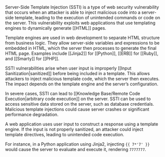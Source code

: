 Server-Side Template Injection (SSTI) is a type of web security vulnerability that occurs when an attacker is able to inject malicious code into a server-side template, leading to the execution of unintended commands or code on the server. This vulnerability exploits web applications that use templating engines to dynamically generate [[HTML]] pages.

Template engines are used in web development to separate HTML structure from business logic. They allow server-side variables and expressions to be embedded in HTML, which the server then processes to generate the final HTML page. Examples include [[Jinja2]] for [[Python]], [[ERB]] for [[Ruby]], and [[Smarty]] for [[PHP]].

SSTI vulnerabilities arise when user input is improperly [[Input Sanitization|sanitized]] before being included in a template. This allows attackers to inject malicious template code, which the server then executes. The impact depends on the template engine and the server’s configuration.

In severe cases, SSTI can lead to [[Knowledge Base/Remote Code Execution|arbitrary code execution]] on the server. SSTI can be used to access sensitive data stored on the server, such as database credentials. Malicious template injections could cause server crashes or significant performance degradation.

A web application uses user input to construct a response using a template engine. If the input is not properly sanitized, an attacker could inject template directives, leading to unintended code execution.

For instance, in a Python application using Jinja2, injecting `{{ 7*'7' }}` would cause the server to evaluate and execute it, rendering `7777777`.